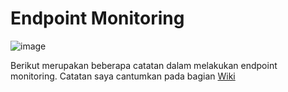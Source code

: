 # Endpoint Monitoring
![image](https://github.com/Ngatz/EndpointMonitoring/assets/40788870/0df672d7-5c26-46a4-af5d-99263aea06c8)

Berikut merupakan beberapa catatan dalam melakukan endpoint monitoring. Catatan saya cantumkan pada bagian [Wiki](https://github.com/Ngatz/EndpointMonitoring/wiki)

